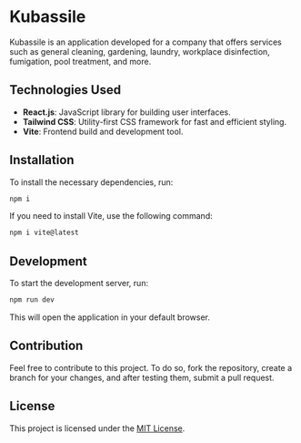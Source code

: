 # Kubassile

Kubassile is an application developed for a company that offers services such as general cleaning, gardening, laundry, workplace disinfection, fumigation, pool treatment, and more.

## Technologies Used

- **React.js**: JavaScript library for building user interfaces.
- **Tailwind CSS**: Utility-first CSS framework for fast and efficient styling.
- **Vite**: Frontend build and development tool.

## Installation

To install the necessary dependencies, run:

```bash
npm i
```

If you need to install Vite, use the following command:

```bash
npm i vite@latest
```

## Development

To start the development server, run:

```bash
npm run dev
```

This will open the application in your default browser.

## Contribution

Feel free to contribute to this project. To do so, fork the repository, create a branch for your changes, and after testing them, submit a pull request.

## License

This project is licensed under the [MIT License](LICENSE).
